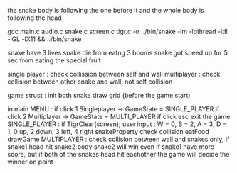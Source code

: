 the snake body is following the one before it and the whole body is following the head 

gcc main.c audio.c snake.c screen.c tigr.c -o ../bin/snake -lm -lpthread -ldl -lGL -lX11 && ../bin/snake

snake have 3 lives
snake die from eatng 3 booms
snake got speed up for 5 sec from eating the special fruit

single player : check collission between self and wall
multiplayer : check collision between other snake and wall, not self collision

game struct :
init both snake 
draw grid 
(before the game start)

in main
MENU : 
if click 1 Singleplayer -> GameState = SINGLE_PLAYER
if click 2 Multiplayer -> GameState = MULTI_PLAYER
if click esc exit the game
SINGLE_PLAYER : if 
TigrClear(screen);
user input : W = 0, S = 2, A = 3, D = 1;    0 up, 2 down, 3 left, 4 right
snakeProperty
check collision
eatFood
drawGame
MULTIPLAYER : check collision between wall and snakes only, if snake1 head hit snake2 body snake2 will win even if snake1 have more score, but if both of the snakes head hit eachother the game will decide the winner on point

